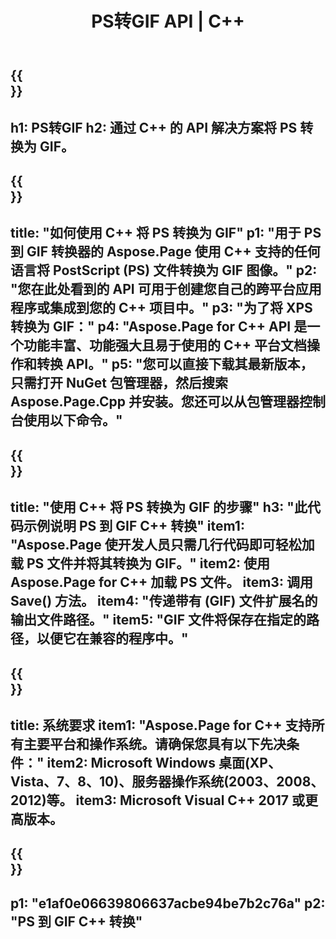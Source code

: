 ﻿---
translation: true
template: /_templates/_conversion-child-cpp.md
title: PS转GIF API | C++
url: /cpp/conversion/ps-to-gif/
description: Aspose.Page 为 C++ API 解决方案提供的 PS 到 GIF 转换。适用于 Windows 32 位、Windows 64 位和 Linux 64 位的 C++ 运行时环境。
informat: PS
outformat: GIF
otherformats: XPS EPS
---

{{<section banner>}}
---
h1: PS转GIF
h2: 通过 C++ 的 API 解决方案将 PS 转换为 GIF。
---

{{<section overview>}}
---
title: "如何使用 C++ 将 PS 转换为 GIF"
p1: "用于 PS 到 GIF 转换器的 Aspose.Page 使用 C++ 支持的任何语言将 PostScript (PS) 文件转换为 GIF 图像。"
p2: "您在此处看到的 API 可用于创建您自己的跨平台应用程序或集成到您的 C++ 项目中。"
p3: "为了将 XPS 转换为 GIF："
p4: "Aspose.Page for C++ API 是一个功能丰富、功能强大且易于使用的 C++ 平台文档操作和转换 API。"
p5: "您可以直接下载其最新版本，只需打开 NuGet 包管理器，然后搜索 Aspose.Page.Cpp 并安装。您还可以从包管理器控制台使用以下命令。"
---

{{<section feature1>}}
---
title: "使用 C++ 将 PS 转换为 GIF 的步骤"
h3: "此代码示例说明 PS 到 GIF C++ 转换"
item1: "Aspose.Page 使开发人员只需几行代码即可轻松加载 PS 文件并将其转换为 GIF。"
item2: 使用 Aspose.Page for C++ 加载 PS 文件。
item3: 调用 Save() 方法。
item4: "传递带有 (GIF) 文件扩展名的输出文件路径。"
item5: "GIF 文件将保存在指定的路径，以便它在兼容的程序中。"
---

{{<section feature2>}}
---
title: 系统要求
item1: "Aspose.Page for C++ 支持所有主要平台和操作系统。请确保您具有以下先决条件："
item2: Microsoft Windows 桌面(XP、Vista、7、8、10)、服务器操作系统(2003、2008、2012)等。
item3: Microsoft Visual C++ 2017 或更高版本。
---

{{<section gist>}}
---
p1: "e1af0e06639806637acbe94be7b2c76a"
p2: "PS 到 GIF C++ 转换"
---
